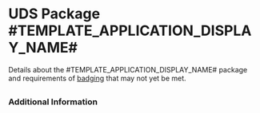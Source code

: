 # UDS Package #TEMPLATE_APPLICATION_DISPLAY_NAME#

Details about the #TEMPLATE_APPLICATION_DISPLAY_NAME# package and requirements of [badging](https://github.com/defenseunicorns/uds-common/blob/main/docs/uds-packages/requirements/uds-package-requirements.md) that may not yet be met.

<!-- Recommendation is to provide sufficient details for a package maintainer to quickly understand why an integration is or is not implemented, when the implementation is outside the bounds of a normal scenario.-->

<!--
Example: "The Upstream implementation of APP_XYZ does not expose a metrics endpoint, issue [#123](https://upstream.project/issue/123) has been opened to track this feature request."
-->

## <Requirement X>

### Additional Information
